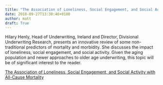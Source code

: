 ```yaml
---
title: "The Association of Loneliness, Social Engagement, and Social Activity with All-Cause Mortality"
date: 2018-09-27T13:30:46+0100
author: matt
draft: True
---
```

Hilary Henly, Head of Underwriting, Ireland and Director, Divisional Underwriting Research, presents an innovative review of some non-traditional predictors of mortality and morbidity. She discusses the impact of loneliness, social engagement, and social activity. Given the aging population and newer approaches to older age underwriting, this topic will be of significant interest to the reader.

[ The Association of Loneliness, Social Engagement, and Social Activity with All-Cause Mortality ]( https://www.rgare.com/knowledge-center/media/articles/the-association-of-loneliness-social-engagement-and-social-activity-with-all-cause-mortality )
